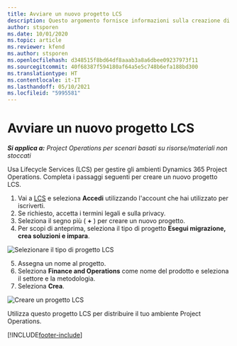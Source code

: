 ```yaml
---
title: Avviare un nuovo progetto LCS
description: Questo argomento fornisce informazioni sulla creazione di un nuovo progetto LCS per l'ambiente Project Operations.
author: stsporen
ms.date: 10/01/2020
ms.topic: article
ms.reviewer: kfend
ms.author: stsporen
ms.openlocfilehash: d348515f8bd64df8aaab3a8a6dbee09237973f11
ms.sourcegitcommit: 40f68387f594180af64a5e5c748b6efa188bd300
ms.translationtype: HT
ms.contentlocale: it-IT
ms.lasthandoff: 05/10/2021
ms.locfileid: "5995581"
---
```

# <a name="start-a-new-lcs-project"></a>Avviare un nuovo progetto LCS

_**Si applica a:** Project Operations per scenari basati su risorse/materiali non stoccati_

Usa Lifecycle Services (LCS) per gestire gli ambienti Dynamics 365 Project Operations. Completa i passaggi seguenti per creare un nuovo progetto LCS.

1. Vai a [LCS](https://lcs.dynamics.com/Logon/Index) e seleziona **Accedi** utilizzando l'account che hai utilizzato per iscriverti.
2. Se richiesto, accetta i termini legali e sulla privacy.
3. Seleziona il segno più ( **+** ) per creare un nuovo progetto.
4. Per scopi di anteprima, seleziona il tipo di progetto **Esegui migrazione, crea soluzioni e impara**.

  ![Selezionare il tipo di progetto LCS](./media/create-lcs-1.png)

5. Assegna un nome al progetto. 
6. Seleziona **Finance and Operations** come nome del prodotto e seleziona il settore e la metodologia. 
7. Seleziona **Crea**.

![Creare un progetto LCS](./media/create-lcs-2.png)

Utilizza questo progetto LCS per distribuire il tuo ambiente Project Operations.



[!INCLUDE[footer-include](../includes/footer-banner.md)]